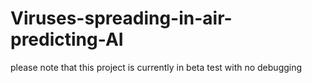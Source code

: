 # Viruses-spreading-in-air-predicting-AI

please note that this project is currently in beta test with no debugging
